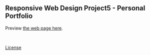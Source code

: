## Responsive Web Design Project5 - Personal Portfolio

Preview [the web page here](https://codepen.io/starryxy311/pen/YzPZxqM).

<br>

[License](https://codepen.io/starryxy311/pen/YzPZxqM/license)
